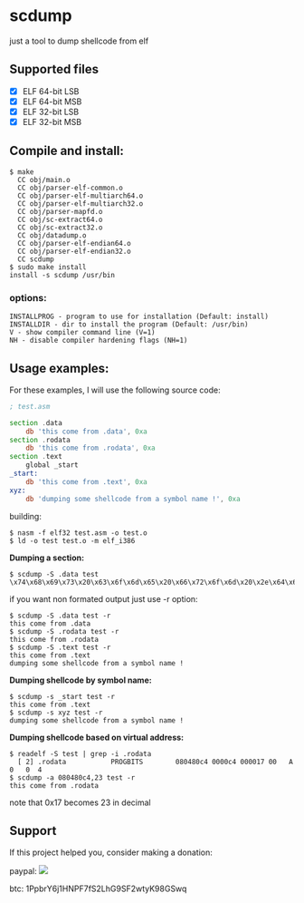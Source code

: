 # scdump
just a tool to dump shellcode from elf

## Supported files

- [x] ELF 64-bit LSB
- [x] ELF 64-bit MSB
- [x] ELF 32-bit LSB
- [x] ELF 32-bit MSB

## Compile and install:

```
$ make
  CC obj/main.o
  CC obj/parser-elf-common.o
  CC obj/parser-elf-multiarch64.o
  CC obj/parser-elf-multiarch32.o
  CC obj/parser-mapfd.o
  CC obj/sc-extract64.o
  CC obj/sc-extract32.o
  CC obj/datadump.o
  CC obj/parser-elf-endian64.o
  CC obj/parser-elf-endian32.o
  CC scdump
$ sudo make install
install -s scdump /usr/bin
```

### options:
```
INSTALLPROG - program to use for installation (Default: install)
INSTALLDIR - dir to install the program (Default: /usr/bin)
V - show compiler command line (V=1)
NH - disable compiler hardening flags (NH=1)
```

## Usage examples:

For these examples, I will use the following source code:

```asm
; test.asm

section .data
    db 'this come from .data', 0xa
section .rodata
    db 'this come from .rodata', 0xa
section .text
    global _start
_start:
    db 'this come from .text', 0xa
xyz:
    db 'dumping some shellcode from a symbol name !', 0xa
```

building:
```
$ nasm -f elf32 test.asm -o test.o
$ ld -o test test.o -m elf_i386
```
__Dumping a section:__

```
$ scdump -S .data test
\x74\x68\x69\x73\x20\x63\x6f\x6d\x65\x20\x66\x72\x6f\x6d\x20\x2e\x64\x61\x74\x61\x0a
```

if you want non formated output just use -r option:

```
$ scdump -S .data test -r
this come from .data
$ scdump -S .rodata test -r
this come from .rodata
$ scdump -S .text test -r
this come from .text
dumping some shellcode from a symbol name !
```

__Dumping shellcode by symbol name:__

```
$ scdump -s _start test -r
this come from .text
$ scdump -s xyz test -r
dumping some shellcode from a symbol name !
```

__Dumping shellcode based on virtual address:__

```
$ readelf -S test | grep -i .rodata
  [ 2] .rodata           PROGBITS        080480c4 0000c4 000017 00   A  0   0  4
$ scdump -a 080480c4,23 test -r
this come from .rodata
```

note that 0x17 becomes 23 in decimal


## Support

If this project helped you, consider making a donation:

paypal: [![](https://www.paypalobjects.com/en_US/i/btn/btn_donate_SM.gif)](https://www.paypal.com/cgi-bin/webscr?cmd=_donations&business=RAG26EKAYHQSY&currency_code=BRL&source=url)

btc: 1PpbrY6j1HNPF7fS2LhG9SF2wtyK98GSwq
